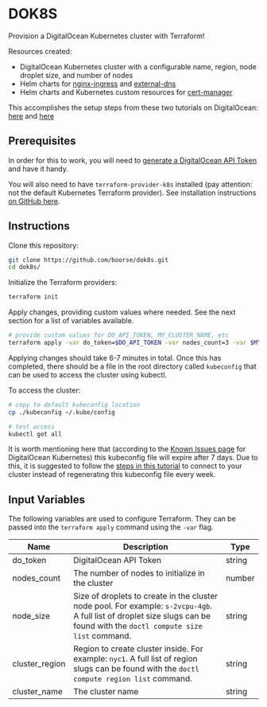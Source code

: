 # DOK8S

Provision a DigitalOcean Kubernetes cluster with Terraform!

Resources created:

- DigitalOcean Kubernetes cluster with a configurable name, region, node droplet size, and number of nodes
- Helm charts for [nginx-ingress](https://github.com/helm/charts/tree/master/stable/nginx-ingress) and [external-dns](https://github.com/helm/charts/tree/master/stable/external-dns)
- Helm charts and Kubernetes custom resources for [cert-manager](https://cert-manager.io/)

This accomplishes the setup steps from these two tutorials on DigitalOcean: [here](https://www.digitalocean.com/community/tutorials/how-to-automatically-manage-dns-records-from-digitalocean-kubernetes-using-externaldns) and [here](https://www.digitalocean.com/community/tutorials/how-to-set-up-an-nginx-ingress-on-digitalocean-kubernetes-using-helm)

## Prerequisites

In order for this to work, you will need to [generate a DigitalOcean API Token](https://www.digitalocean.com/docs/apis-clis/api/create-personal-access-token/) and have it handy.

You will also need to have `terraform-provider-k8s` installed (pay attention: not the default Kubernetes Terraform provider). See installation instructions [on GitHub here](https://github.com/banzaicloud/terraform-provider-k8s).

## Instructions

Clone this repository:

```sh
git clone https://github.com/boorse/dok8s.git
cd dok8s/
```

Initialize the Terraform providers:

```sh
terraform init
```

Apply changes, providing custom values where needed. See the next section for a list of variables available.

```sh
# provide custom values for DO_API_TOKEN, MY_CLUSTER_NAME, etc
terraform apply -var do_token=$DO_API_TOKEN -var nodes_count=3 -var $MY_CLUSTER_NAME -var node_size=$SIZE -var cluster_region=$DO_REGION
```

Applying changes should take 6-7 minutes in total. Once this has completed, there should be a file in the root directory called `kubeconfig` that can be used to access the cluster using kubectl.

To access the cluster:

```sh
# copy to default kubeconfig location
cp ./kubeconfig ~/.kube/config

# test access
kubectl get all 
```

It is worth mentioning here that (according to the [Known Issues page](https://www.digitalocean.com/docs/kubernetes/#known-issues) for DigitalOcean Kubernetes) this kubeconfig file will expire after 7 days. Due to this, it is suggested to follow the [steps in this tutorial](https://www.digitalocean.com/docs/kubernetes/how-to/connect-to-cluster/) to connect to your cluster instead of regenerating this kubeconfig file every week.

## Input Variables

The following variables are used to configure Terraform. They can be passed into the `terraform apply` command using the `-var` flag.

| Name           | Description                                                  | Type   |
| -------------- | ------------------------------------------------------------ | ------ |
| do_token       | DigitalOcean API Token                                       | string |
| nodes_count    | The number of nodes to initialize in the cluster             | number |
| node_size      | Size of droplets to create in the cluster node pool. For example: `s-2vcpu-4gb`. A full list of droplet size slugs can be found with the `doctl compute size list` command. | string |
| cluster_region | Region to create cluster inside. For example: `nyc1`. A full list of region slugs can be found with the `doctl compute region list` command. | string |
| cluster_name   | The cluster name                                             | string |

